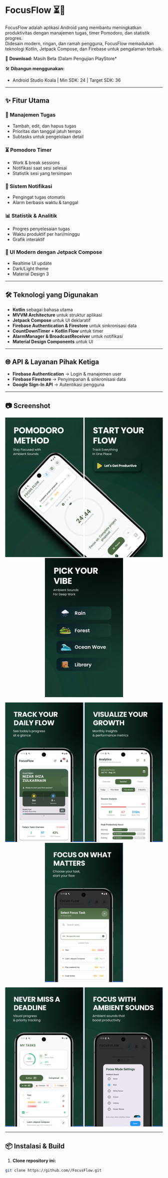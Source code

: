 # FocusFlow ⏳📱

FocusFlow adalah aplikasi Android yang membantu meningkatkan produktivitas dengan manajemen tugas, timer Pomodoro, dan statistik progres.  
Didesain modern, ringan, dan ramah pengguna, FocusFlow memadukan teknologi Kotlin, Jetpack Compose, dan Firebase untuk pengalaman terbaik.

🔗 **Download:** Masih Beta (Dalam Pengujian PlayStore*

🛠 **Dibangun menggunakan:**  
- Android Studio Koala | Min SDK: 24 | Target SDK: 36  

---

## ✨ Fitur Utama

### 📝 Manajemen Tugas
- Tambah, edit, dan hapus tugas
- Prioritas dan tanggal jatuh tempo
- Subtasks untuk pengelolaan detail

### ⏳ Pomodoro Timer
- Work & break sessions
- Notifikasi saat sesi selesai
- Statistik sesi yang tersimpan

### 🔔 Sistem Notifikasi
- Pengingat tugas otomatis
- Alarm berbasis waktu & tanggal

### 📊 Statistik & Analitik
- Progres penyelesaian tugas
- Waktu produktif per hari/minggu
- Grafik interaktif

### 🎨 UI Modern dengan Jetpack Compose
- Realtime UI update
- Dark/Light theme
- Material Design 3

---

## 🛠 Teknologi yang Digunakan
- **Kotlin** sebagai bahasa utama
- **MVVM Architecture** untuk struktur aplikasi
- **Jetpack Compose** untuk UI deklaratif
- **Firebase Authentication & Firestore** untuk sinkronisasi data
- **CountDownTimer + Kotlin Flow** untuk timer
- **AlarmManager & BroadcastReceiver** untuk notifikasi
- **Material Design Components** untuk UI

---

## 🌐 API & Layanan Pihak Ketiga
- **Firebase Authentication** → Login & manajemen user
- **Firebase Firestore** → Penyimpanan & sinkronisasi data
- **Google Sign-In API** → Autentikasi pengguna

---

## 📷 Screenshot

<p align="center">
  <img src="https://raw.githubusercontent.com/nihzaa/FocusFlow/main/Asset%20Preview%20Google%20play/00.png" width="250" />
  <img src="https://raw.githubusercontent.com/nihzaa/FocusFlow/main/Asset%20Preview%20Google%20play/10.png" width="250" />
  <img src="https://raw.githubusercontent.com/nihzaa/FocusFlow/main/Asset%20Preview%20Google%20play/20.png" width="250" />
</p>

<p align="center">
  <img src="https://raw.githubusercontent.com/nihzaa/FocusFlow/main/Asset%20Preview%20Google%20play/1.png" width="250" />
  <img src="https://raw.githubusercontent.com/nihzaa/FocusFlow/main/Asset%20Preview%20Google%20play/2.png" width="250" />
  <img src="https://raw.githubusercontent.com/nihzaa/FocusFlow/main/Asset%20Preview%20Google%20play/3.png" width="250" />
</p>

<p align="center">
  <img src="https://raw.githubusercontent.com/nihzaa/FocusFlow/main/Asset%20Preview%20Google%20play/4.png" width="250" />
  <img src="https://raw.githubusercontent.com/nihzaa/FocusFlow/main/Asset%20Preview%20Google%20play/5.png" width="250" />
</p>


---

## 📦 Instalasi & Build

1. **Clone repository ini:**
```bash
git clone https://github.com//FocusFlow.git
